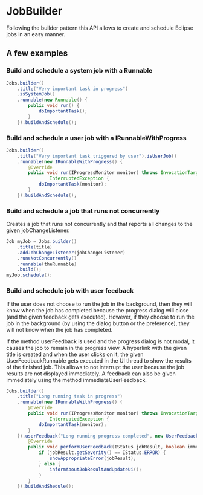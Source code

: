 JobBuilder
==========

Following the builder pattern this API allows to create and schedule Eclipse jobs in an easy manner.

## A few examples

### Build and schedule a system job with a Runnable
```java
Jobs.builder()
	.title("Very important task in progress")
	.isSystemJob()
	.runnable(new Runnable() {
		public void run() {
			doImportantTask();
		}
	}).buildAndSchedule();
```

### Build and schedule a user job with a IRunnableWithProgress
```java
Jobs.builder()
	.title("Very important task triggered by user").isUserJob()
	.runnable(new IRunnableWithProgress() {
		@Override
		public void run(IProgressMonitor monitor) throws InvocationTargetException,
				InterruptedException {
			doImportantTask(monitor);
		}
	}).buildAndSchedule();
```

### Build and schedule a job that runs not concurrently

Creates a job that runs not concurrently and that reports all changes to the given jobChangeListener.

```java
Job myJob = Jobs.builder()
    .title(title)
    .addJobChangeListener(jobChangeListener)
    .runsNotConcurrently()
    .runnable(theRunnable)
    .build();
myJob.schedule();
```

### Build and schedule job with user feedback

If the user does not choose to run the job in the background, then they will know when the job
has completed because the progress dialog will close (and the given feedback gets executed).
However, if they choose to run the job in the background (by using the dialog button or the
preference), they will not know when the job has completed.

If the method userFeedback is used and the progress dialog is not modal, it causes the job to remain in the
progress view. A hyperlink with the given title is created and when the user clicks on it, the
given UserFeedbackRunnable gets executed in the UI thread to show the results of the finished job.
This allows to not interrupt the user because the job results are not displayed immediately.
A feedback can also be given immediately using the method immediateUserFeedback.

```java
Jobs.builder()
	.title("Long running task in progress")
	.runnable(new IRunnableWithProgress() {
		@Override
		public void run(IProgressMonitor monitor) throws InvocationTargetException,
				InterruptedException {
			doImportantTask(monitor);
		}
	}).userFeedback("Long running progress completed", new UserFeedbackRunnable() {
		@Override
		public void performUserFeedback(IStatus jobResult, boolean immediateFeedback) {
			if (jobResult.getSeverity() == IStatus.ERROR) {
				showAppropriateError(jobResult);
			} else {
				informAboutJobResultAndUpdateUi();
			}
		}
	}).buildAndShedule();
```
